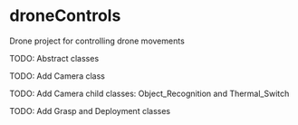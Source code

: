 # droneControls
Drone project for controlling drone movements

TODO: Abstract classes

TODO: Add Camera class

TODO: Add Camera child classes: Object_Recognition and Thermal_Switch

TODO: Add Grasp and Deployment classes
